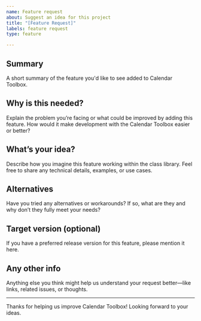 ```yaml
---
name: Feature request
about: Suggest an idea for this project
title: "[Feature Request]"
labels: feature request
type: feature

---
```


## Summary

A short summary of the feature you'd like to see added to Calendar Toolbox.

## Why is this needed?

Explain the problem you’re facing or what could be improved by adding this feature. How would it make development with the Calendar Toolbox easier or better?

## What’s your idea?

Describe how you imagine this feature working within the class library. Feel free to share any technical details, examples, or use cases.

## Alternatives

Have you tried any alternatives or workarounds? If so, what are they and why don’t they fully meet your needs?

## Target version (optional)

If you have a preferred release version for this feature, please mention it here.

## Any other info

Anything else you think might help us understand your request better—like links, related issues, or thoughts.

---

Thanks for helping us improve Calendar Toolbox! Looking forward to your ideas.